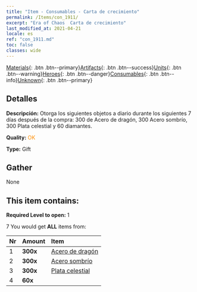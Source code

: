 ```yaml
---
title: "Item - Consumables - Carta de crecimiento"
permalink: /Items/con_1911/
excerpt: "Era of Chaos  Carta de crecimiento"
last_modified_at: 2021-04-21
locale: es
ref: "con_1911.md"
toc: false
classes: wide
---
```

 [Materials](/es/Items/){: .btn .btn--primary}[Artifacts](/es/Items/Artifacts/){: .btn .btn--success}[Units](/es/Items/Units/){: .btn .btn--warning}[Heroes](/es/Items/Heroes/){: .btn .btn--danger}[Consumables](/es/Items/Consumables/){: .btn .btn--info}[Unknown](/es/Items/Unknown/){: .btn .btn--primary}

## Detalles
 **Descripción:** Otorga los siguientes objetos a diario durante los siguientes 7 días después de la compra: 300 de Acero de dragón, 300 Acero sombrío, 300 Plata celestial y 60 diamantes.

 **Quality:** <span style="color: #FF8C00">OK</span>

 **Type:** Gift

## Gather

  None

## This item contains:

 **Required Level to open:** 1

 7 You would get **ALL** items  from:

  | Nr | Amount |     Item    |
  |:---|:-------|:------------|
  | 1 |  **300x** | [Acero de dragón](/es/Items/con_880/) |  | 
  | 2 |  **300x** | [Acero sombrío](/es/Items/con_881/) |  | 
  | 3 |  **300x** | [Plata celestial](/es/Items/con_882/) |  | 
  | 4 |  **60x** | <i class="fas fa-gem"/> |  | 
